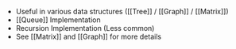 - Useful in various data structures ([[Tree]] / [[Graph]] / [[Matrix]])
- [[Queue]] Implementation
- Recursion Implementation (Less common)
- See [[Matrix]] and [[Graph]] for more details